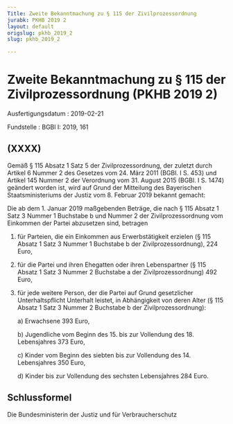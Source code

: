 ```yaml
---
Title: Zweite Bekanntmachung zu § 115 der Zivilprozessordnung
jurabk: PKHB 2019 2
layout: default
origslug: pkhb_2019_2
slug: pkhb_2019_2

---
```


# Zweite Bekanntmachung zu § 115 der Zivilprozessordnung (PKHB 2019 2)

Ausfertigungsdatum
:   2019-02-21

Fundstelle
:   BGBl I: 2019, 161


## (XXXX)

Gemäß § 115 Absatz 1 Satz 5 der Zivilprozessordnung, der zuletzt durch Artikel 6 Nummer 2 des Gesetzes vom 24. März 2011 (BGBl. I S. 453) und Artikel 145 Nummer 2 der Verordnung vom 31. August 2015 (BGBl. I S. 1474) geändert worden ist, wird auf Grund der Mitteilung des Bayerischen Staatsministeriums der Justiz vom 8. Februar 2019 bekannt gemacht:

Die ab dem 1. Januar 2019 maßgebenden Beträge, die nach § 115 Absatz 1 Satz 3 Nummer 1 Buchstabe b und Nummer 2 der Zivilprozessordnung vom Einkommen der Partei abzusetzen sind, betragen

1.  für Parteien, die ein Einkommen aus Erwerbstätigkeit erzielen (§ 115 Absatz 1 Satz 3 Nummer 1 Buchstabe b der Zivilprozessordnung), 224 Euro,


2.  für die Partei und ihren Ehegatten oder ihren Lebenspartner (§ 115 Absatz 1 Satz 3 Nummer 2 Buchstabe a der Zivilprozessordnung) 492 Euro,


3.  für jede weitere Person, der die Partei auf Grund gesetzlicher Unterhaltspflicht Unterhalt leistet, in Abhängigkeit von deren Alter (§ 115 Absatz 1 Satz 3 Nummer 2 Buchstabe b der Zivilprozessordnung):

    a)  Erwachsene 393 Euro,


    b)  Jugendliche vom Beginn des 15. bis zur Vollendung des 18. Lebensjahres 373 Euro,


    c)  Kinder vom Beginn des siebten bis zur Vollendung des 14. Lebensjahres 350 Euro,


    d)  Kinder bis zur Vollendung des sechsten Lebensjahres 284 Euro.








## Schlussformel

Die Bundesministerin der Justiz und für Verbraucherschutz

